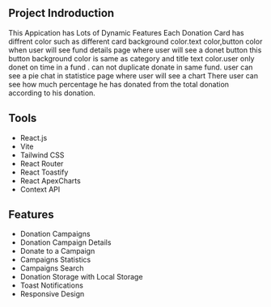 
## Project Indroduction
This Appication has Lots of Dynamic Features
Each Donation Card has diffrent color such as different card background color.text color,button color
when user will see fund details page where user will see a donet button this button background color is same as category and title text color.user only donet on time in a fund . can not duplicate donate in same fund. user can see a pie chat in statistice page where user will see a chart There user can see how much percentage he has donated from the total donation according to his donation.


## Tools

- React.js
- Vite
- Tailwind CSS
- React Router
- React Toastify
- React ApexCharts
- Context API

## Features

- Donation Campaigns
- Donation Campaign Details
- Donate to a Campaign
- Campaigns Statistics
- Campaigns Search
- Donation Storage with Local Storage
- Toast Notifications
- Responsive Design